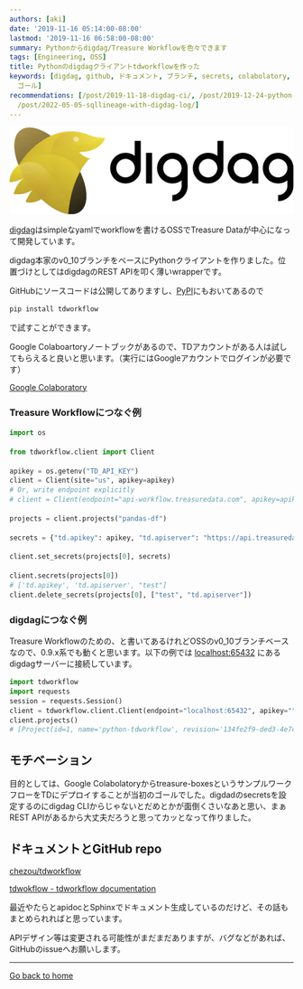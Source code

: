 ```yaml
---
authors: [aki]
date: '2019-11-16 05:14:00-08:00'
lastmod: '2019-11-16 06:58:00-08:00'
summary: Pythonからdigdag/Treasure Workflowを色々できます
tags: [Engineering, OSS]
title: Pythonのdigdagクライアントtdworkflowを作った
keywords: [digdag, github, ドキュメント, ブランチ, secrets, colabolatory, boxes, ワークフロー, デザイン,
  ゴール]
recommendations: [/post/2019-11-18-digdag-ci/, /post/2019-12-24-python-custom-scripting/,
  /post/2022-05-05-sqllineage-with-digdag-log/]
---
```


![](Untitled.png)

[digdag](https://www.digdag.io/)はsimpleなyamlでworkflowを書けるOSSでTreasure Dataが中心になって開発しています。

digdag本家のv0_10ブランチをベースにPythonクライアントを作りました。位置づけとしてはdigdagのREST APIを叩く薄いwrapperです。

GitHubにソースコードは公開してありますし、[PyPI](https://pypi.org/project/tdworkflow/)にもおいてあるので

```bash
pip install tdworkflow
```

で試すことができます。

Google Colaboartoryノートブックがあるので、TDアカウントがある人は試してもらえると良いと思います。（実行にはGoogleアカウントでログインが必要です）

[Google Colaboratory](https://colab.research.google.com/drive/1vOHXZ3PBsyUHYShb3x1cQ7WzgF7miZ48#scrollTo=2LQdWsBo84hZ)

### Treasure Workflowにつなぐ例

```python
import os

from tdworkflow.client import Client

apikey = os.getenv("TD_API_KEY")
client = Client(site="us", apikey=apikey)
# Or, write endpoint explicitly
# client = Client(endpoint="api-workflow.treasuredata.com", apikey=apikey)

projects = client.projects("pandas-df")

secrets = {"td.apikey": apikey, "td.apiserver": "https://api.treasuredata.com", "test": "secret-foo"}

client.set_secrets(projects[0], secrets)

client.secrets(projects[0])
# ['td.apikey', 'td.apiserver', "test"]
client.delete_secrets(projects[0], ["test", "td.apiserver"])
```

### digdagにつなぐ例

Treasure Workflowのための、と書いてあるけれどOSSのv0_10ブランチベースなので、0.9.x系でも動くと思います。以下の例では [localhost:65432](http://localhost:65432) にあるdigdagサーバーに接続しています。

```python
import tdworkflow
import requests
session = requests.Session()
client = tdworkflow.client.Client(endpoint="localhost:65432", apikey="", _session=session, scheme="http")
client.projects()
# [Project(id=1, name='python-tdworkflow', revision='134fe2f9-ded3-4e7c-af8e-8a82d55d688b', archiveType='db', archiveMd5='5Lc6F6m3DtmBN4DA5MzK8A==', createdAt='2019-11-01T13:03:26Z', deletedAt=None, updatedAt='2019-11-01T13:03:26Z')]
```

## モチベーション

目的としては、Google Colabolatoryからtreasure-boxesというサンプルワークフローをTDにデプロイすることが当初のゴールでした。digdadのsecretsを設定するのにdigdag CLIからじゃないとだめとかが面倒くさいなあと思い、まぁREST APIがあるから大丈夫だろうと思ってカッとなって作りました。

## ドキュメントとGitHub repo

[chezou/tdworkflow](https://github.com/chezou/tdworkflow)

[tdwokflow - tdworkflow documentation](https://tdworkflow.readthedocs.io/en/latest/)

最近やたらとapidocとSphinxでドキュメント生成しているのだけど、その話もまとめられればと思っています。

APIデザイン等は変更される可能性がまだまだありますが、バグなどがあれば、GitHubのissueへお願いします。

---

[Go back to home](https://memo.chezo.uno/)